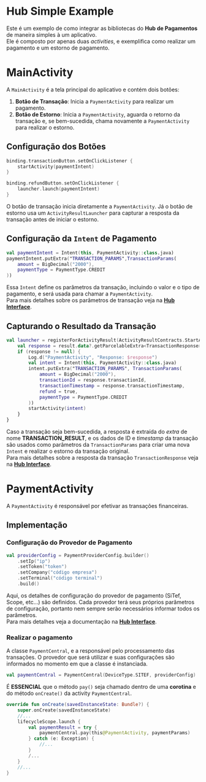 # **Hub Simple Example**

Este é um exemplo de como integrar as bibliotecas do **Hub de Pagamentos** de maneira simples à um aplicativo.  
Ele é composto por apenas duas _activities_, e exemplifica como realizar um pagamento e um estorno de pagamento.

# MainActivity

A `MainActivity` é a tela principal do aplicativo e contém dois botões:

1. **Botão de Transação**: Inicia a `PaymentActivity` para realizar um pagamento.
2. **Botão de Estorno**: Inicia a `PaymentActivity`, aguarda o retorno da transação e, se bem-sucedida, chama novamente a `PaymentActivity` para realizar o estorno.

## Configuração dos Botões

```kotlin
binding.transactionButton.setOnClickListener {
    startActivity(paymentIntent)
}

binding.refundButton.setOnClickListener {
    launcher.launch(paymentIntent)
}
```

O botão de transação inicia diretamente a `PaymentActivity`. Já o botão de estorno usa um `ActivityResultLauncher` para capturar a resposta da transação antes de iniciar o estorno.

## Configuração da `Intent` de Pagamento

```kotlin
val paymentIntent = Intent(this, PaymentActivity::class.java)
paymentIntent.putExtra("TRANSACTION_PARAMS",TransactionParams(
    amount = BigDecimal("2000"),
    paymentType = PaymentType.CREDIT
))
```

Essa `Intent` define os parâmetros da transação, incluindo o valor e o tipo de pagamento, e será usada para chamar a `PaymentActivity`.  
Para mais detalhes sobre os parâmetros de transação veja na **[Hub Interface](https://github.com/GetCardSoftware/hub-interface?tab=readme-ov-file#transactionparams)**.

## Capturando o Resultado da Transação

```kotlin
val launcher = registerForActivityResult(ActivityResultContracts.StartActivityForResult()) { result ->
    val response = result.data?.getParcelableExtra<TransactionResponse>("TRANSACTION_RESULT")
    if (response != null) {
        Log.d("PaymentActivity", "Response: $response")
        val intent = Intent(this, PaymentActivity::class.java)
        intent.putExtra("TRANSACTION_PARAMS", TransactionParams(
            amount = BigDecimal("2000"),
            transactionId = response.transactionId,
            transactionTimestamp = response.transactionTimestamp,
            refund = true,
            paymentType = PaymentType.CREDIT
        ))
        startActivity(intent)
    }
}
```

Caso a transação seja bem-sucedida, a resposta é extraída do _extra_ de nome **TRANSACTION_RESULT**, e os dados de ID e _timestamp_ da transação são usados como parâmetros da `TransactionParams` para criar uma nova `Intent` e realizar o estorno da transação original.  
Para mais detalhes sobre a resposta da transação `TransactionResponse` veja na **[Hub Interface](https://github.com/GetCardSoftware/hub-interface?tab=readme-ov-file#transactionresponse)**.  
  
# PaymentActivity

A `PaymentActivity` é responsável por efetivar as transações financeiras.

## Implementação

### Configuração do Provedor de Pagamento

```kotlin
val providerConfig = PaymentProviderConfig.builder()
    .setIp("ip")
    .setToken("token")
    .setCompany("código empresa")
    .setTerminal("código terminal")
    .build()
```

Aqui, os detalhes de configuração do provedor de pagamento (SiTef, Scope, etc...) são definidos.  Cada provedor terá seus próprios parâmetros de configuração, portanto nem sempre serão necessários informar todos os parâmetros.  
Para mais detalhes veja a documentação na **[Hub Interface](https://github.com/GetCardSoftware/hub-interface?tab=readme-ov-file#configura%C3%A7%C3%A3o)**.

### Realizar o pagamento

A classe `PaymentCentral`, e a responsável pelo processamento das transações. O provedor que será utilizar e suas configurações são informados no momento em que a classe é instanciada.

```kotlin
val paymentCentral = PaymentCentral(DeviceType.SITEF, providerConfig)
```

É **ESSENCIAL** que o método `pay()` seja chamado dentro de uma **corotina** e do método `onCreate()` da activity `PaymentCentral`.

```kotlin
override fun onCreate(savedInstanceState: Bundle?) {
    super.onCreate(savedInstanceState)
    //...
    lifecycleScope.launch {
        val paymentResult = try {
            paymentCentral.pay(this@PaymentActivity, paymentParams)
        } catch (e: Exception) {
            //...
        }
        /...
    }
    //...
}
```
